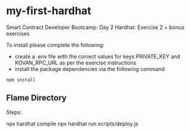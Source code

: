 # my-first-hardhat
 Smart Contract Developer Bootcamp: Day 2 Hardhat: Exercise 2 + bonus exercises

To install please complete the following:

- create a .env file with the correct values for keys PRIVATE_KEY and KOVAN_RPC_URL as per the exercise instructions
- install the package dependencies via the following command

```
npm install
```
## Flame Directory

Steps:

npx hardhat compile
npx hardhat run scripts/deploy.js

